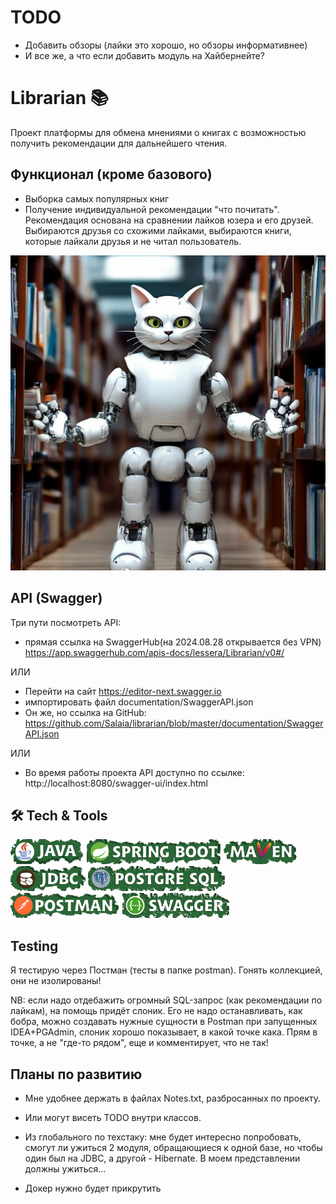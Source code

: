 # TODO
* Добавить обзоры (лайки это хорошо, но обзоры информативнее)
* И все же, а что если добавить модуль на Хайбернейте?

# Librarian 📚

Проект платформы для обмена мнениями о книгах с возможностью получить рекомендации для дальнейшего чтения.

## Функционал (кроме базового)
* Выборка самых популярных книг
* Получение индивидуальной рекомендации "что почитать". Рекомендация основана на сравнении лайков юзера и его друзей. Выбираются друзья со схожими лайками, выбираются книги, которые лайкали друзья и не читал пользователь.

<div>
<img width="1024" alt="Friendly robot-cat at a library" src="assets/librarian_robo_cat_orig.jpg">
</div>

## API (Swagger)
Три пути посмотреть API:
* прямая ссылка на SwaggerHub(на 2024.08.28 открывается без VPN) https://app.swaggerhub.com/apis-docs/lessera/Librarian/v0#/

ИЛИ
* Перейти на сайт https://editor-next.swagger.io
* импортировать файл documentation/SwaggerAPI.json
* Он же, но ссылка на GitHub: https://github.com/Salaia/librarian/blob/master/documentation/SwaggerAPI.json

ИЛИ
* Во время работы проекта API доступно по ссылке:
http://localhost:8080/swagger-ui/index.html

## 🛠 Tech & Tools

<div>
      <img src="https://github.com/Salaia/icons/blob/main/green/Java.png?raw=true" title="Java" alt="Java" height="40"/>
      <img src="https://github.com/Salaia/icons/blob/main/green/SPRING%20boot.png?raw=true" title="Spring Boot" alt="Spring Boot" height="40"/>
      <img src="https://github.com/Salaia/icons/blob/main/green/Maven.png?raw=true" title="Apache Maven" alt="Apache Maven" height="40"/>
    <img src="https://github.com/Salaia/icons/blob/main/green/JDBC.png?raw=true" title="JDBC" alt="JDBC" height="40"/>
<img src="https://github.com/Salaia/icons/blob/main/green/PostgreSQL.png?raw=true" title="PostgreSQL" alt="PostgreSQL" height="40"/>
<img src="https://github.com/Salaia/icons/blob/main/green/Postman.png?raw=true" title="Postman" alt="Postman" height="40"/>
<img src="https://github.com/Salaia/icons/blob/main/green/Swagger.png?raw=true" title="Swagger" alt="Swagger" height="40"/>
</div>

## Testing
Я тестирую через Постман (тесты в папке postman). Гонять коллекцией, они не изолированы!

NB: если надо отдебажить огромный SQL-запрос (как рекомендации по лайкам), на помощь придёт слоник. 
Его не надо останавливать, как бобра, можно создавать нужные сущности в Postman 
при запущенных IDEA+PGAdmin, слоник хорошо показывает, в какой точке кака. 
Прям в точке, а не "где-то рядом", еще и комментирует, что не так!

## Планы по развитию
* Мне удобнее держать в файлах Notes.txt, разбросанных по проекту. 
* Или могут висеть TODO внутри классов.

* Из глобального по техстаку: мне будет интересно попробовать, 
смогут ли ужиться 2 модуля, обращающиеся к одной базе, 
 но чтобы один был на JDBC, а другой - Hibernate. В моем представлении должны ужиться...
* Докер нужно будет прикрутить
